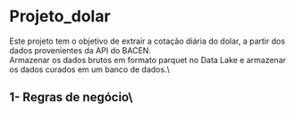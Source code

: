 # Projeto_dolar
Este projeto tem o objetivo de extrair a cotação diária do dolar, a partir dos dados provenientes da API do BACEN.\
Armazenar os dados brutos em formato parquet no Data Lake e armazenar os dados curados em um banco de dados.\
## 1- Regras de negócio\

